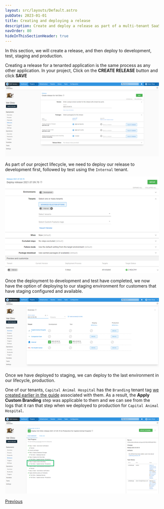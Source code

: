 ```yaml
---
layout: src/layouts/Default.astro
pubDate: 2023-01-01
title: Creating and deploying a release
description: Create and deploy a release as part of a multi-tenant SaaS setup in Octopus Deploy.
navOrder: 80
hideInThisSectionHeader: true
---
```


In this section, we will create a release, and then deploy to development, test, staging and production.

Creating a release for a tenanted application is the same process as any other application. In your project, Click on the **CREATE RELEASE** button and click **SAVE**

![](images/creating-a-release.png "width=500")

As part of our project lifecycle, we need to deploy our release to development first, followed by test using the `Internal` tenant.

![](images/deploying-release-development.png "width=500")

Once the deployment to development and test have completed, we now have the option of deploying to our staging environment for customers that have staging configured and available.

![](images/deploying-release-staging.png "width=500")

Once we have deployed to staging, we can deploy to the last environment in our lifecycle, production. 

One of our tenants, `Capital Animal Hospital` has the `Branding` tenant tag [we created earlier in the guide](/docs/tenants/guides/multi-tenant-saas-application/creating-tenant-tag-set.md) associated with them. As a result, the **Apply Custom Branding** step was applicable to them and we can see from the logs that it ran that step when we deployed to production for `Capital Animal Hospital`.

![](images/deploying-release-production.png "width=500")

<span><a class="btn btn-secondary" href="/docs/tenants/guides/multi-tenant-saas-application/creating-project-deployment-process">Previous</a></span>